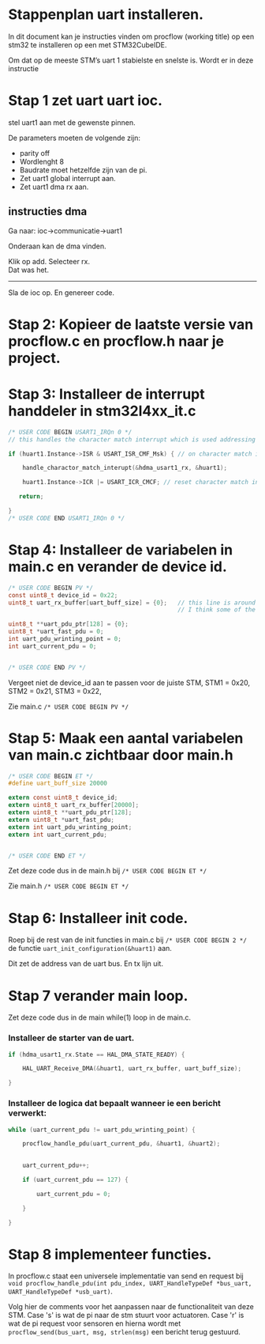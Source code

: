 # Stappenplan uart installeren. 

In dit document kan je instructies vinden om procflow (working title) op een stm32 te installeren op een met STM32CubeIDE. 

Om dat op de meeste STM’s uart 1 stabielste en snelste is. Wordt er in deze instructie  

 

# Stap 1 zet uart uart ioc. 

stel uart1 aan met de gewenste pinnen. 

De parameters moeten de volgende zijn: 
- parity off 
- Wordlenght 8 
- Baudrate moet hetzelfde zijn van de pi. 
- Zet uart1 global interrupt aan. 
- Zet uart1 dma rx aan.

 

## instructies dma 

Ga naar: ioc->communicatie->uart1  

Onderaan kan de dma vinden.  

Klik op add. 
Selecteer rx.  
Dat was het. 

---

Sla de ioc op. En genereer code. 

 
# Stap 2: Kopieer de laatste versie van procflow.c en procflow.h naar je project. 

 

# Stap 3: Installeer de interrupt handdeler in stm32l4xx_it.c  

 
```c
/* USER CODE BEGIN USART1_IRQn 0 */ 
// this handles the character match interrupt which is used addressing and start of msg 

if (huart1.Instance->ISR & USART_ISR_CMF_Msk) { // on character match interrupt  

    handle_charactor_match_interupt(&hdma_usart1_rx, &huart1); 

    huart1.Instance->ICR |= USART_ICR_CMCF; // reset character match interrupt flag 

   return; 

}
/* USER CODE END USART1_IRQn 0 */ 
```

# Stap 4: Installeer de variabelen in main.c en verander de device id. 

```c
/* USER CODE BEGIN PV */
const uint8_t device_id = 0x22;
uint8_t uart_rx_buffer[uart_buff_size] = {0};   // this line is around 31% of memory
                                                // I think some of the code must also be in memory 

uint8_t **uart_pdu_ptr[128] = {0};
uint8_t *uart_fast_pdu = 0;
int uart_pdu_wrinting_point = 0;
int uart_current_pdu = 0;


/* USER CODE END PV */
```

Vergeet niet de device_id aan te passen voor de juiste STM, 
    STM1 = 0x20,
    STM2 = 0x21,
    STM3 = 0x22,

Zie main.c `/* USER CODE BEGIN PV */`


# Stap 5: Maak een aantal variabelen van main.c zichtbaar door main.h 

```c
/* USER CODE BEGIN ET */
#define uart_buff_size 20000

extern const uint8_t device_id;
extern uint8_t uart_rx_buffer[20000];
extern uint8_t **uart_pdu_ptr[128];
extern uint8_t *uart_fast_pdu;
extern int uart_pdu_wrinting_point;
extern int uart_current_pdu;


/* USER CODE END ET */
```

Zet deze code dus in de main.h bij `/* USER CODE BEGIN ET */`

Zie main.h `/* USER CODE BEGIN ET */`
 
# Stap 6: Installeer init code. 

Roep bij de rest van de init functies in main.c bij `/* USER CODE BEGIN 2 */` de functie `uart_init_configuration(&huart1)` aan.

Dit zet de address van de uart bus. En tx lijn uit.

# Stap 7 verander main loop. 

Zet deze code dus in de main while(1) loop in de main.c.

### Installeer de starter van de uart. 

 
```c
if (hdma_usart1_rx.State == HAL_DMA_STATE_READY) { 

    HAL_UART_Receive_DMA(&huart1, uart_rx_buffer, uart_buff_size); 

} 
```
 

 
### Installeer de logica dat bepaalt wanneer ie een bericht verwerkt: 

 
```c
while (uart_current_pdu != uart_pdu_wrinting_point) { 

    procflow_handle_pdu(uart_current_pdu, &huart1, &huart2); 
 

    uart_current_pdu++; 

    if (uart_current_pdu == 127) { 

        uart_current_pdu = 0; 

    } 

} 
```


# Stap 8 implementeer functies.

In procflow.c staat een universele implementatie van send en request bij `void procflow_handle_pdu(int pdu_index, UART_HandleTypeDef *bus_uart, UART_HandleTypeDef *usb_uart)`.

Volg hier de comments voor het aanpassen naar de functionaliteit van deze STM. 
Case 's' is wat de pi naar de stm stuurt voor actuatoren.
Case 'r' is wat de pi request voor sensoren en hierna wordt met `procflow_send(bus_uart, msg, strlen(msg)` een bericht terug gestuurd.
